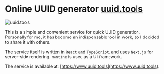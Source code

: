 # Online UUID generator [uuid.tools](https://www.uuid.tools)

![uuid.tools](https://www.uuid.tools/screen.png)

This is a simple and convenient service for quick UUID generation. Personally for me, it has become an indispensable tool in work, so I decided to share it with others.

The service itself is written in `React` and `TypeScript`, and uses `Next.js` for server-side rendering. `Mantine` is used as a UI framework.

The service is available at: [https://www.uuid.tools](https://www.uuid.tools).
